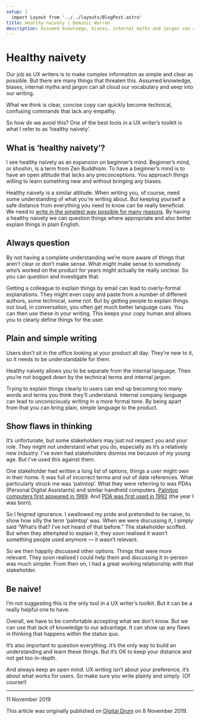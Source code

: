 ```yaml
---
setup: |
  import Layout from '../../layouts/BlogPost.astro'
title: Healthy naivety | Dominic Warren
description: Assumed knowledge, biases, internal myths and jargon can all cloud our vocabulary and seep into our writing. Healthy naivety is one way we can fight it.
---
```


# Healthy naivety

Our job as UX writers is to make complex information as simple and clear as possible. But there are many things that threaten this. Assumed knowledge, biases, internal myths and jargon can all cloud our vocabulary and seep into our writing.

What we think is clear, concise copy can quickly become technical, confusing commands that lack any empathy.

So how do we avoid this? One of the best tools in a UX writer’s toolkit is what I refer to as ‘healthy naivety’.

## What is ‘healthy naivety’?

I see healthy naivety as an expansion on beginner’s mind. Beginner’s mind, or shoshin, is a term from Zen Buddhism. To have a beginner’s mind is to have an open attitude that lacks any preconceptions. You approach things willing to learn something new and without bringing any biases.

Healthy naivety is a similar attitude. When writing you, of course, need some understanding of what you’re writing about. But keeping yourself a safe distance from everything you need to know can be really beneficial. We need to [write in the simplest way possible for many reasons](https://dominicwarren.com/posts/plain-english-isnt-dumbing-down). By having a healthy naivety we can question things where appropriate and also better explain things in plain English.

## Always question

By not having a complete understanding we’re more aware of things that aren’t clear or don’t make sense. What might make sense to somebody who’s worked on the product for years might actually be really unclear. So you can question and investigate that.

Getting a colleague to explain things by email can lead to overly-formal explanations. They might even copy and paste from a number of different authors, some technical, some not. But by getting people to explain things out loud, in conversation, you often get much better language cues. You can then use these in your writing. This keeps your copy human and allows you to clearly define things for the user.

## Plain and simple writing

Users don’t sit in the office looking at your product all day. They’re new to it, so it needs to be understandable for them.

Healthy naivety allows you to be separate from the internal language. Then you’re not bogged down by the technical terms and internal jargon.

Trying to explain things clearly to users can end up becoming too many words and terms you think they’ll understand. Internal company language can lead to unconsciously writing in a more formal tone. By being apart from that you can bring plain, simple language to the product.

## Show flaws in thinking

It’s unfortunate, but some stakeholders may just not respect you and your role. They might not understand what you do, especially as it’s a relatively new industry. I’ve even had stakeholders dismiss me because of my young age. But I’ve used this against them.

One stakeholder had written a long list of options, things a user might own in their home. It was full of incorrect terms and out of date references. What particularly struck me was ‘palmtop’. What they were referring to was PDAs (Personal Digital Assistants) and similar handheld computers. [Palmtop computers first appeared in 1989](https://en.wikipedia.org/wiki/Palmtop_PC). And [PDA was first used in 1992](http://techland.time.com/2012/06/01/newton-reconsidered/) (the year I was born).

So I feigned ignorance. I swallowed my pride and pretended to be naive, to show how silly the term ‘palmtop’ was. When we were discussing it, I simply said “What’s that? I’ve not heard of that before.” The stakeholder scoffed. But when they attempted to explain it, they soon realised it wasn’t something people used anymore — it wasn’t relevant.

So we then happily discussed other options. Things that were more relevant. They soon realised I could help them and discussing it in-person was much simpler. From then on, I had a great working relationship with that stakeholder.

## Be naive!

I’m not suggesting this is the only tool in a UX writer’s toolkit. But it can be a really helpful one to have.

Overall, we have to be comfortable accepting what we don’t know. But we can use that lack of knowledge to our advantage. It can show up any flaws in thinking that happens within the status quo.

It’s also important to question everything. It’s the only way to build an understanding and learn these things. But it’s OK to keep your distance and not get too in-depth.

And always keep an open mind. UX writing isn’t about your preference, it’s about what works for users. So make sure you write plainly and simply. (Of course!)

---

11 November 2019

This article was originally published on [Digital Drum](https://www.digital-freelancer.org/blog/healthy-naivety-ux) on 8 November 2019.

